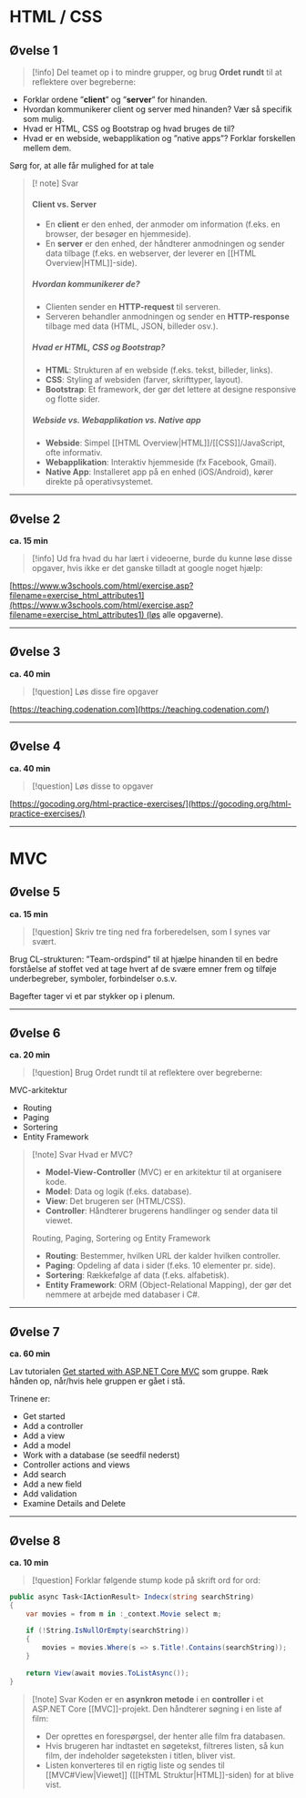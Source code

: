 # HTML / CSS

## Øvelse 1
>[!info] Del teamet op i to mindre grupper, og brug **Ordet rundt** til at reflektere over begreberne:

- Forklar ordene ”**client**” og ”**server**” for hinanden.
- Hvordan kommunikerer client og server med hinanden? Vær så specifik som mulig.
- Hvad er HTML, CSS og Bootstrap og hvad bruges de til?
- Hvad er en webside, webapplikation og ”native apps”? Forklar forskellen mellem dem.

Sørg for, at alle får mulighed for at tale
>[! note] Svar
>#### Client vs. Server
>
>- En **client** er den enhed, der anmoder om information (f.eks. en browser, der besøger en hjemmeside).
>- En **server** er den enhed, der håndterer anmodningen og sender data tilbage (f.eks. en webserver, der leverer en [[HTML Overview|HTML]]-side).
>
>##### Hvordan kommunikerer de?
>- Clienten sender en **HTTP-request** til serveren.
>- Serveren behandler anmodningen og sender en **HTTP-response** tilbage med data (HTML, JSON, billeder osv.).
>
>##### Hvad er HTML, CSS og Bootstrap?
>- **HTML**: Strukturen af en webside (f.eks. tekst, billeder, links).
>- **CSS**: Styling af websiden (farver, skrifttyper, layout).
>- **Bootstrap**: Et framework, der gør det lettere at designe responsive og flotte sider.
>
>##### Webside vs. Webapplikation vs. Native app
>- **Webside**: Simpel [[HTML Overview|HTML]]/[[CSS]]/JavaScript, ofte informativ.
>- **Webapplikation**: Interaktiv hjemmeside (fx Facebook, Gmail).
>- **Native App**: Installeret app på en enhed (iOS/Android), kører direkte på operativsystemet.

---

## Øvelse 2
**ca. 15 min**

>[!info]  Ud fra hvad du har lært i videoerne, burde du kunne løse disse opgaver, hvis ikke er det ganske tilladt at google noget hjælp:

[https://www.w3schools.com/html/exercise.asp?filename=exercise_html_attributes1](https://www.w3schools.com/html/exercise.asp?filename=exercise_html_attributes1) (løs alle opgaverne).

---

## Øvelse 3
**ca. 40 min**

>[!question]  Løs disse fire opgaver

[https://teaching.codenation.com](https://teaching.codenation.com/)

---

## Øvelse 4
**ca. 40 min**

>[!question]  Løs disse to opgaver

[https://gocoding.org/html-practice-exercises/](https://gocoding.org/html-practice-exercises/)

---

# MVC
## Øvelse 5
**ca. 15 min**

>[!question]  Skriv tre ting ned fra forberedelsen, som I synes var svært.

Brug CL-strukturen: ”Team-ordspind” til at hjælpe hinanden til en bedre forståelse af stoffet ved at tage hvert af de svære emner frem og tilføje underbegreber, symboler, forbindelser o.s.v.

Bagefter tager vi et par stykker op i plenum.  
 
---

## Øvelse 6
**ca. 20 min**

>[!question]  Brug Ordet rundt til at reflektere over begreberne:

MVC-arkitektur

- Routing
- Paging
- Sortering
- Entity Framework
>[!note] Svar
Hvad er MVC?
>
>- **Model-View-Controller** (MVC) er en arkitektur til at organisere kode.
>- **Model**: Data og logik (f.eks. database).
>- **View**: Det brugeren ser (HTML/CSS).
>- **Controller**: Håndterer brugerens handlinger og sender data til viewet.
>
> Routing, Paging, Sortering og Entity Framework
>
>- **Routing**: Bestemmer, hvilken URL der kalder hvilken controller.
>- **Paging**: Opdeling af data i sider (f.eks. 10 elementer pr. side).
>- **Sortering**: Rækkefølge af data (f.eks. alfabetisk).
>- **Entity Framework**: ORM (Object-Relational Mapping), der gør det nemmere at arbejde med databaser i C#.

---

## Øvelse 7
**ca. 60 min**

Lav tutorialen [Get started with ASP.NET Core MVC](https://learn.microsoft.com/en-gb/aspnet/core/tutorials/first-mvc-app/start-mvc?view=aspnetcore-9.0&tabs=visual-studio) som gruppe. Ræk hånden op, når/hvis hele gruppen er gået i stå.

Trinene er:

- Get started
- Add a controller
- Add a view
- Add a model
- Work with a database (se seedfil nederst)
- Controller actions and views
- Add search
- Add a new field
- Add validation
- Examine Details and Delete

---

## Øvelse 8
**ca. 10 min**

>[!question]  Forklar følgende stump kode på skrift ord for ord:
```csharp
public async Task<IActionResult> Indecx(string searchString) 
{ 
	var movies = from m in :_context.Movie select m; 
	
	if (!String.IsNullOrEmpty(searchString)) 
	{ 
		movies = movies.Where(s => s.Title!.Contains(searchString)); 
	} 
	
	return View(await movies.ToListAsync()); 
}
```

> [!note] Svar
Koden er en **asynkron metode** i en **controller** i et ASP.NET Core [[MVC]]-projekt. Den håndterer søgning i en liste af film:
>- Der oprettes en forespørgsel, der henter alle film fra databasen.
>- Hvis brugeren har indtastet en søgetekst, filtreres listen, så kun film, der indeholder søgeteksten i titlen, bliver vist.
>- Listen konverteres til en rigtig liste og sendes til [[MVC#View|Viewet]] ([[HTML Struktur|HTML]]-siden) for at blive vist.